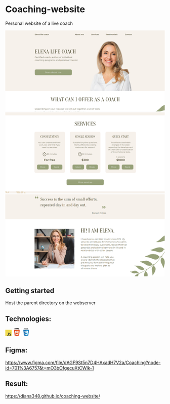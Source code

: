 # Coaching-website

<p>Personal website of a live coach</p>

![Иллюстрация к проекту](https://github.com/Diana348/coaching-website/blob/main/project%202-1.png)
![Иллюстрация к проекту](https://github.com/Diana348/coaching-website/blob/main/project%202-2.png)
![Иллюстрация к проекту](https://github.com/Diana348/coaching-website/blob/main/project%202-3.png)

## Getting started
Host the parent directory on the webserver
  
## Technologies:
<code><img height="20" src="https://raw.githubusercontent.com/github/explore/80688e429a7d4ef2fca1e82350fe8e3517d3494d/topics/javascript/javascript.png"></code>
<code><img height="25" src="https://raw.githubusercontent.com/github/explore/80688e429a7d4ef2fca1e82350fe8e3517d3494d/topics/html/html.png"></code>
<code><img height="25" src="https://raw.githubusercontent.com/github/explore/80688e429a7d4ef2fca1e82350fe8e3517d3494d/topics/css/css.png"></code>

## Figma:
https://www.figma.com/file/dAGF9St5n7D4HAxadH7V2a/Coaching?node-id=701%3A6757&t=mO3bOfgecuXtCWlk-1

## Result:
https://diana348.github.io/coaching-website/
